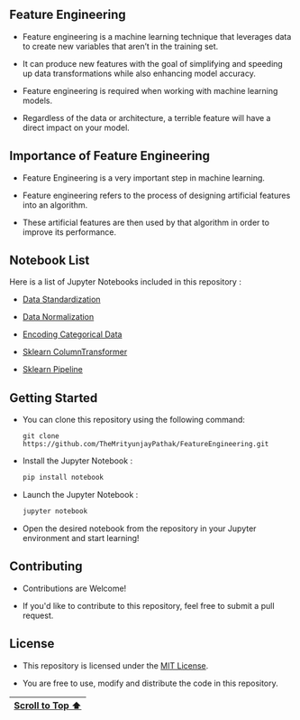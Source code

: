 ## Feature Engineering

- Feature engineering is a machine learning technique that leverages data to create new variables that aren’t in the training set.

- It can produce new features with the goal of simplifying and speeding up data transformations while also enhancing model accuracy. 

- Feature engineering is required when working with machine learning models. 

- Regardless of the data or architecture, a terrible feature will have a direct impact on your model.

## Importance of Feature Engineering

- Feature Engineering is a very important step in machine learning.

- Feature engineering refers to the process of designing artificial features into an algorithm.

- These artificial features are then used by that algorithm in order to improve its performance.

## Notebook List

Here is a list of Jupyter Notebooks included in this repository :

- [Data Standardization](https://www.kaggle.com/code/themrityunjaypathak/data-standardization-using-standardscaler)

- [Data Normalization](https://www.kaggle.com/code/themrityunjaypathak/data-normalization-using-minmaxscaler)

- [Encoding Categorical Data](https://www.kaggle.com/code/themrityunjaypathak/encoding-categorical-data)

- [Sklearn ColumnTransformer](https://www.kaggle.com/code/themrityunjaypathak/sklearn-columntransformer)

- [Sklearn Pipeline](https://www.kaggle.com/code/themrityunjaypathak/sklearn-pipeline)

## Getting Started

- You can clone this repository using the following command:
  ```
  git clone https://github.com/TheMrityunjayPathak/FeatureEngineering.git
  ```

- Install the Jupyter Notebook :
   ```bash
   pip install notebook
   ```

- Launch the Jupyter Notebook :
   ```bash
   jupyter notebook
   ```

- Open the desired notebook from the repository in your Jupyter environment and start learning!

## Contributing

- Contributions are Welcome! 

- If you'd like to contribute to this repository, feel free to submit a pull request.

## License

- This repository is licensed under the [MIT License](LICENSE). 

- You are free to use, modify and distribute the code in this repository.

| [Scroll to Top ⬆️](#feature-engineering) |
|:---:|
